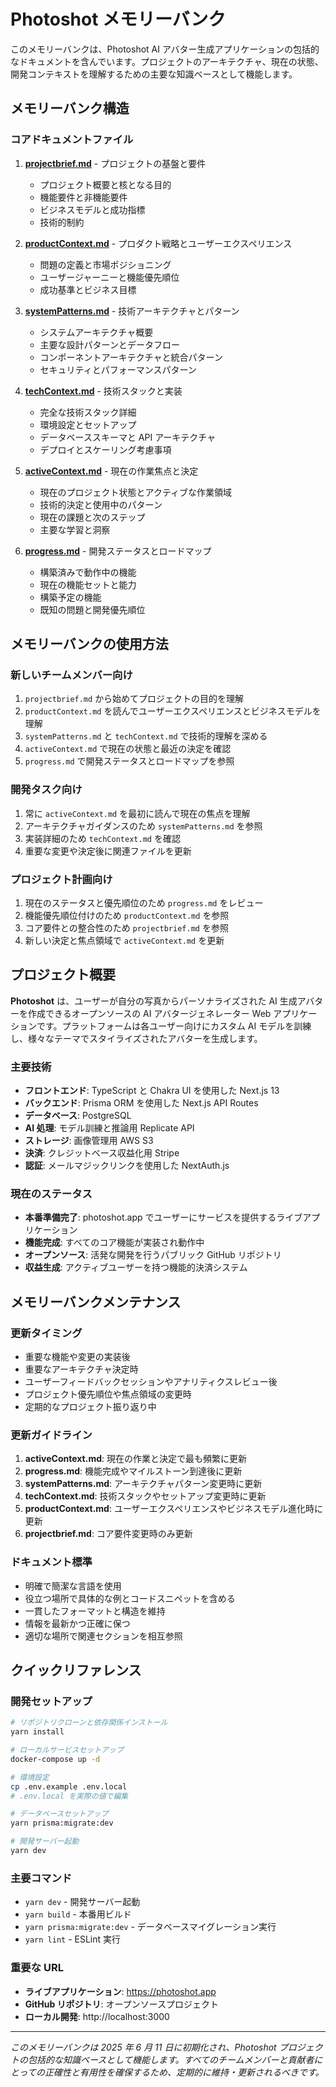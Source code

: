 # Photoshot メモリーバンク

このメモリーバンクは、Photoshot AI アバター生成アプリケーションの包括的なドキュメントを含んでいます。プロジェクトのアーキテクチャ、現在の状態、開発コンテキストを理解するための主要な知識ベースとして機能します。

## メモリーバンク構造

### コアドキュメントファイル

1. **[projectbrief.md](./projectbrief.md)** - プロジェクトの基盤と要件

   - プロジェクト概要と核となる目的
   - 機能要件と非機能要件
   - ビジネスモデルと成功指標
   - 技術的制約

2. **[productContext.md](./productContext.md)** - プロダクト戦略とユーザーエクスペリエンス

   - 問題の定義と市場ポジショニング
   - ユーザージャーニーと機能優先順位
   - 成功基準とビジネス目標

3. **[systemPatterns.md](./systemPatterns.md)** - 技術アーキテクチャとパターン

   - システムアーキテクチャ概要
   - 主要な設計パターンとデータフロー
   - コンポーネントアーキテクチャと統合パターン
   - セキュリティとパフォーマンスパターン

4. **[techContext.md](./techContext.md)** - 技術スタックと実装

   - 完全な技術スタック詳細
   - 環境設定とセットアップ
   - データベーススキーマと API アーキテクチャ
   - デプロイとスケーリング考慮事項

5. **[activeContext.md](./activeContext.md)** - 現在の作業焦点と決定

   - 現在のプロジェクト状態とアクティブな作業領域
   - 技術的決定と使用中のパターン
   - 現在の課題と次のステップ
   - 主要な学習と洞察

6. **[progress.md](./progress.md)** - 開発ステータスとロードマップ
   - 構築済みで動作中の機能
   - 現在の機能セットと能力
   - 構築予定の機能
   - 既知の問題と開発優先順位

## メモリーバンクの使用方法

### 新しいチームメンバー向け

1. `projectbrief.md` から始めてプロジェクトの目的を理解
2. `productContext.md` を読んでユーザーエクスペリエンスとビジネスモデルを理解
3. `systemPatterns.md` と `techContext.md` で技術的理解を深める
4. `activeContext.md` で現在の状態と最近の決定を確認
5. `progress.md` で開発ステータスとロードマップを参照

### 開発タスク向け

1. 常に `activeContext.md` を最初に読んで現在の焦点を理解
2. アーキテクチャガイダンスのため `systemPatterns.md` を参照
3. 実装詳細のため `techContext.md` を確認
4. 重要な変更や決定後に関連ファイルを更新

### プロジェクト計画向け

1. 現在のステータスと優先順位のため `progress.md` をレビュー
2. 機能優先順位付けのため `productContext.md` を参照
3. コア要件との整合性のため `projectbrief.md` を参照
4. 新しい決定と焦点領域で `activeContext.md` を更新

## プロジェクト概要

**Photoshot** は、ユーザーが自分の写真からパーソナライズされた AI 生成アバターを作成できるオープンソースの AI アバタージェネレーター Web アプリケーションです。プラットフォームは各ユーザー向けにカスタム AI モデルを訓練し、様々なテーマでスタイライズされたアバターを生成します。

### 主要技術

- **フロントエンド**: TypeScript と Chakra UI を使用した Next.js 13
- **バックエンド**: Prisma ORM を使用した Next.js API Routes
- **データベース**: PostgreSQL
- **AI 処理**: モデル訓練と推論用 Replicate API
- **ストレージ**: 画像管理用 AWS S3
- **決済**: クレジットベース収益化用 Stripe
- **認証**: メールマジックリンクを使用した NextAuth.js

### 現在のステータス

- **本番準備完了**: photoshot.app でユーザーにサービスを提供するライブアプリケーション
- **機能完成**: すべてのコア機能が実装され動作中
- **オープンソース**: 活発な開発を行うパブリック GitHub リポジトリ
- **収益生成**: アクティブユーザーを持つ機能的決済システム

## メモリーバンクメンテナンス

### 更新タイミング

- 重要な機能や変更の実装後
- 重要なアーキテクチャ決定時
- ユーザーフィードバックセッションやアナリティクスレビュー後
- プロジェクト優先順位や焦点領域の変更時
- 定期的なプロジェクト振り返り中

### 更新ガイドライン

1. **activeContext.md**: 現在の作業と決定で最も頻繁に更新
2. **progress.md**: 機能完成やマイルストーン到達後に更新
3. **systemPatterns.md**: アーキテクチャパターン変更時に更新
4. **techContext.md**: 技術スタックやセットアップ変更時に更新
5. **productContext.md**: ユーザーエクスペリエンスやビジネスモデル進化時に更新
6. **projectbrief.md**: コア要件変更時のみ更新

### ドキュメント標準

- 明確で簡潔な言語を使用
- 役立つ場所で具体的な例とコードスニペットを含める
- 一貫したフォーマットと構造を維持
- 情報を最新かつ正確に保つ
- 適切な場所で関連セクションを相互参照

## クイックリファレンス

### 開発セットアップ

```bash
# リポジトリクローンと依存関係インストール
yarn install

# ローカルサービスセットアップ
docker-compose up -d

# 環境設定
cp .env.example .env.local
# .env.local を実際の値で編集

# データベースセットアップ
yarn prisma:migrate:dev

# 開発サーバー起動
yarn dev
```

### 主要コマンド

- `yarn dev` - 開発サーバー起動
- `yarn build` - 本番用ビルド
- `yarn prisma:migrate:dev` - データベースマイグレーション実行
- `yarn lint` - ESLint 実行

### 重要な URL

- **ライブアプリケーション**: https://photoshot.app
- **GitHub リポジトリ**: オープンソースプロジェクト
- **ローカル開発**: http://localhost:3000

---

_このメモリーバンクは 2025 年 6 月 11 日に初期化され、Photoshot プロジェクトの包括的な知識ベースとして機能します。すべてのチームメンバーと貢献者にとっての正確性と有用性を確保するため、定期的に維持・更新されるべきです。_
